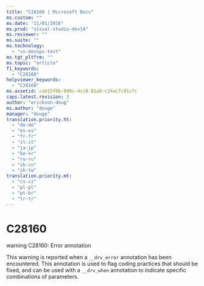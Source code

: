 ```yaml
---
title: "C28160 | Microsoft Docs"
ms.custom: ""
ms.date: "11/01/2016"
ms.prod: "visual-studio-dev14"
ms.reviewer: ""
ms.suite: ""
ms.technology: 
  - "vs-devops-test"
ms.tgt_pltfrm: ""
ms.topic: "article"
f1_keywords: 
  - "C28160"
helpviewer_keywords: 
  - "C28160"
ms.assetid: cab15f6b-909c-4cc8-81a0-c24ac7c91c7c
caps.latest.revision: 3
author: "erickson-doug"
ms.author: "douge"
manager: "douge"
translation.priority.ht: 
  - "de-de"
  - "es-es"
  - "fr-fr"
  - "it-it"
  - "ja-jp"
  - "ko-kr"
  - "ru-ru"
  - "zh-cn"
  - "zh-tw"
translation.priority.mt: 
  - "cs-cz"
  - "pl-pl"
  - "pt-br"
  - "tr-tr"
---
```

# C28160
warning C28160: Error annotation  
  
 This warning is reported when a `__drv_error` annotation has been encountered. This annotation is used to flag coding practices that should be fixed, and can be used with a `__drv_when` annotation to indicate specific combinations of parameters.